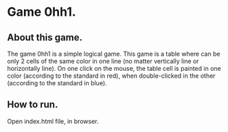 # Game 0hh1.
## About this game.
The game 0hh1 is a simple logical game. This game is a table where can be only 2 cells of the same color in one line (no matter vertically line or horizontally line). On one click on the mouse, the table cell is painted in one color (according to the standard in red), when double-clicked in the other (according to the standard in blue).
## How to run.
Open index.html file, in browser.